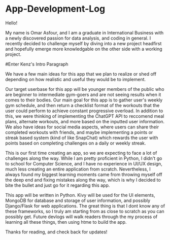 # App-Development-Log

Hello!

My name is Omar Asfour, and I am a graduate in International Business with a newly discovered passion for data analysis, and coding in general. I recently decided to challenge myself by diving into a new project headfirst and hopefully emerge more knowledgable on the other side with a working project.

#Enter Kenz's Intro Paragraph

We have a few main ideas for this app that we plan to realize or shed off depending on how realistic and useful they would be to implement. 

Our target userbase for this app will be younger members of the public who are beginner to intermediate gym-goers and are not seeing results when it comes to their bodies. Our main goal for this app is to gather user's weekly gym schedule, and then return a checklist format of the workouts that the user could perform to achieve constant progressive overload. In addition to this, we were thinking of implementing the ChatGPT API to reccomend meal plans, alternate workouts, and more based on the inputted user information. We also have ideas for social media aspects, where users can share their completed workouts with friends, and maybe implementing a points or streak based system (kind of like SnapChat) which rewards the user with points based on completing challenges on a daily or weekly streak.

This is our first time creating an app, so we are expecting to face a lot of challenges along the way. While I am pretty proficient in Python, I didn't go to school for Computer Science, and I have no experience in UI/UX design, much less creating an entire application from scratch. Nevertheless, I always found my biggest learning moments came from throwing myself off the deep end and fixing mistakes along the way, which is why I decided to bite the bullet and just go for it regarding this app.

This app will be written in Python. Kivy will be used for the UI elements, MongoDB for database and storage of user information, and possibly Django/Flask for web applications. The great thing is that I dont know any of these frameworks, so I truly am starting from as close to scratch as you can possibly get. Future devlogs will walk readers through the my process of learning all these things, then using htme to build the app.

Thanks for reading, and check back for updates!
